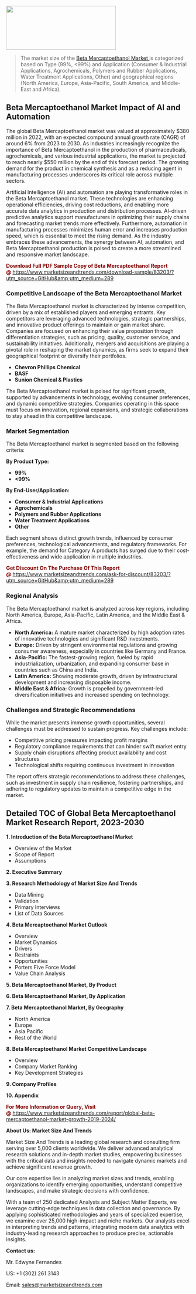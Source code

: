 <img src="https://100x100musica.es/wp-content/uploads/2024/12/Verified-Market-Reports-4-300x120.jpg" alt="" width="300" height="120" class="alignnone size-medium wp-image-100382" /><blockquote><p>The market size of the <a href="https://www.marketsizeandtrends.com/download-sample/83203/?utm_source=GitHub&amp;utm_medium=289" target="_blank">Beta Mercaptoethanol Market </a>is categorized based on Type (99%, <99%) and Application (Consumer & Industrial Applications, Agrochemicals, Polymers and Rubber Applications, Water Treatment Applications, Other) and geographical regions (North America, Europe, Asia-Pacific, South America, and Middle-East and Africa).</p></blockquote><p><h2>Beta Mercaptoethanol Market Impact of AI and Automation</h2><p>The global Beta Mercaptoethanol market was valued at approximately $380 million in 2022, with an expected compound annual growth rate (CAGR) of around 6% from 2023 to 2030. As industries increasingly recognize the importance of Beta Mercaptoethanol in the production of pharmaceuticals, agrochemicals, and various industrial applications, the market is projected to reach nearly $550 million by the end of this forecast period. The growing demand for the product in chemical synthesis and as a reducing agent in manufacturing processes underscores its critical role across multiple sectors.</p><p>Artificial Intelligence (AI) and automation are playing transformative roles in the Beta Mercaptoethanol market. These technologies are enhancing operational efficiencies, driving cost reductions, and enabling more accurate data analytics in production and distribution processes. AI-driven predictive analytics support manufacturers in optimizing their supply chains and forecasting market trends more effectively. Furthermore, automation in manufacturing processes minimizes human error and increases production speed, which is essential to meet the rising demand. As the industry embraces these advancements, the synergy between AI, automation, and Beta Mercaptoethanol production is poised to create a more streamlined and responsive market landscape.</p></p><p><strong><span style="color: #800000;">Download Full PDF Sample Copy of Beta Mercaptoethanol Report @</span>&nbsp;</strong><a href="https://www.marketsizeandtrends.com/download-sample/83203/?utm_source=GitHub&amp;utm_medium=289">https://www.marketsizeandtrends.com/download-sample/83203/?utm_source=GitHub&amp;utm_medium=289</a></p><h3>Competitive Landscape of the Beta Mercaptoethanol Market</h3><p>The Beta Mercaptoethanol market is characterized by intense competition, driven by a mix of established players and emerging entrants. Key competitors are leveraging advanced technologies, strategic partnerships, and innovative product offerings to maintain or gain market share. Companies are focused on enhancing their value proposition through differentiation strategies, such as pricing, quality, customer service, and sustainability initiatives. Additionally, mergers and acquisitions are playing a pivotal role in reshaping the market dynamics, as firms seek to expand their geographical footprint or diversify their portfolios.</p><p><strong><p><ul><li>Chevron Phillips Chemical </li><li> BASF </li><li> Sunion Chemical & Plastics</p></li></ul></p></strong></p><p>The Beta Mercaptoethanol market is poised for significant growth, supported by advancements in technology, evolving consumer preferences, and dynamic competitive strategies. Companies operating in this space must focus on innovation, regional expansions, and strategic collaborations to stay ahead in this competitive landscape.</p><h3>Market Segmentation</h3><p>The Beta Mercaptoethanol market is segmented based on the following criteria:</p><p><strong>By Product Type:</strong></p><p><strong><p><ul><li>99% </li><li> <99%</p></li></ul></p></strong></p><p><strong>By End-User/Application:</strong></p><p><strong><p><ul><li>Consumer & Industrial Applications </li><li> Agrochemicals </li><li> Polymers and Rubber Applications </li><li> Water Treatment Applications </li><li> Other</p></li></ul></p></strong></p><p>Each segment shows distinct growth trends, influenced by consumer preferences, technological advancements, and regulatory frameworks. For example, the demand for Category A products has surged due to their cost-effectiveness and wide application in multiple industries.</p><p><strong><span style="color: #800000;">Get Discount On The Purchase Of This Report @&nbsp;</span></strong><a href="https://www.marketsizeandtrends.com/ask-for-discount/83203/?utm_source=GitHub&amp;utm_medium=289">https://www.marketsizeandtrends.com/ask-for-discount/83203/?utm_source=GitHub&amp;utm_medium=289</a></p><h3>Regional Analysis</h3><p>The Beta Mercaptoethanol market is analyzed across key regions, including North America, Europe, Asia-Pacific, Latin America, and the Middle East &amp; Africa.</p><ul><li><strong>North America:</strong> A mature market characterized by high adoption rates of innovative technologies and significant R&amp;D investments.</li><li><strong>Europe:</strong> Driven by stringent environmental regulations and growing consumer awareness, especially in countries like Germany and France.</li><li><strong>Asia-Pacific:</strong> The fastest-growing region, fueled by rapid industrialization, urbanization, and expanding consumer base in countries such as China and India.</li><li><strong>Latin America:</strong> Showing moderate growth, driven by infrastructural development and increasing disposable income.</li><li><strong>Middle East &amp; Africa:</strong> Growth is propelled by government-led diversification initiatives and increased spending on technology.</li></ul><h3>Challenges and Strategic Recommendations</h3><p>While the market presents immense growth opportunities, several challenges must be addressed to sustain progress. Key challenges include:</p><ul><li>Competitive pricing pressures impacting profit margins</li><li>Regulatory compliance requirements that can hinder swift market entry</li><li>Supply chain disruptions affecting product availability and cost structures</li><li>Technological shifts requiring continuous investment in innovation</li></ul><p>The report offers strategic recommendations to address these challenges, such as investment in supply chain resilience, fostering partnerships, and adhering to regulatory updates to maintain a competitive edge in the market.</p><h2>Detailed TOC of Global Beta Mercaptoethanol Market Research Report, 2023-2030</h2><p><strong>1. Introduction of the Beta Mercaptoethanol Market</strong></p><ul><li>Overview of the Market</li><li>Scope of Report</li><li>Assumptions&nbsp;</li></ul><p><strong>2. Executive Summary</strong></p><p><strong>3. Research Methodology of <strong>Market Size And Trends</strong></strong></p><ul><li>Data Mining</li><li>Validation</li><li>Primary Interviews</li><li>List of Data Sources&nbsp;</li></ul><p><strong>4. Beta Mercaptoethanol Market Outlook</strong></p><ul><li>Overview</li><li>Market Dynamics</li><li>Drivers</li><li>Restraints</li><li>Opportunities</li><li>Porters Five Force Model</li><li>Value Chain Analysis&nbsp;</li></ul><p><strong>5. Beta Mercaptoethanol Market, By Product</strong></p><p><strong>6. Beta Mercaptoethanol Market, By Application</strong></p><p><strong>7. Beta Mercaptoethanol Market, By Geography</strong></p><ul><li>North America</li><li>Europe</li><li>Asia Pacific</li><li>Rest of the World&nbsp;</li></ul><p><strong>8. Beta Mercaptoethanol Market Competitive Landscape</strong></p><ul><li>Overview</li><li>Company Market Ranking</li><li>Key Development Strategies&nbsp;</li></ul><p><strong>9. Company Profiles</strong></p><p><strong>10. Appendix</strong></p><p><strong><span style="color: #800000;">For More Information or Query, Visit @&nbsp;</span></strong><a href="https://www.marketsizeandtrends.com/report/global-beta-mercaptoethanol-market-growth-2019-2024/">https://www.marketsizeandtrends.com/report/global-beta-mercaptoethanol-market-growth-2019-2024/</a></p><p></p><p><strong>About Us:&nbsp;Market Size And Trends</strong></p><p>Market Size And Trends&nbsp;is a leading global research and consulting firm serving over 5,000 clients worldwide. We deliver advanced analytical research solutions and in-depth market studies, empowering businesses with the critical data and insights needed to navigate dynamic markets and achieve significant revenue growth.</p><p>Our core expertise lies in analyzing market sizes and trends, enabling organizations to identify emerging opportunities, understand competitive landscapes, and make strategic decisions with confidence.</p><p>With a team of 250 dedicated Analysts and Subject Matter Experts, we leverage cutting-edge techniques in data collection and governance. By applying sophisticated methodologies and years of specialized expertise, we examine over 25,000 high-impact and niche markets. Our analysts excel in interpreting trends and patterns, integrating modern data analytics with industry-leading research approaches to produce precise, actionable insights.</p><p><strong>Contact us:</strong></p><p>Mr. Edwyne Fernandes</p><p>US: +1 (302) 261 3143</p><p>Email: <a href="mailto:sales@marketsizeandtrends.com">sales@marketsizeandtrends.com</a>&nbsp;</p>
